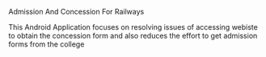 Admission And Concession For Railways

This Android Application focuses on resolving issues of accessing webiste to obtain the concession form 
and also reduces the effort to get admission forms from the college
